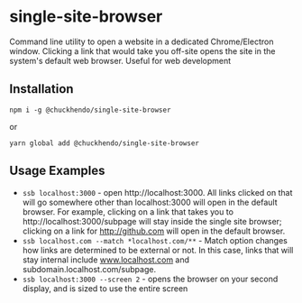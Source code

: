 # single-site-browser

Command line utility to open a website in a dedicated Chrome/Electron window. Clicking a link that would take you off-site opens the site in the system's default web browser. Useful for web development

## Installation

`npm i -g @chuckhendo/single-site-browser`

or

`yarn global add @chuckhendo/single-site-browser`

## Usage Examples

- `ssb localhost:3000` - open http://localhost:3000. All links clicked on that will go somewhere other than localhost:3000 will open in the default browser.
  For example, clicking on a link that takes you to http://localhost:3000/subpage will stay inside the single site browser; clicking on a link for http://github.com will open in the default browser.
- `ssb localhost.com --match *localhost.com/**` - Match option changes how links are determined to be external or not.
  In this case, links that will stay internal include www.localhost.com and subdomain.localhost.com/subpage.
- `ssb localhost:3000 --screen 2` - opens the browser on your second display, and is sized to use the entire screen
